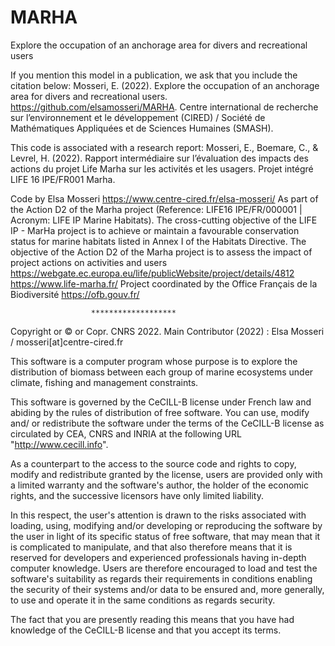 # MARHA
Explore the occupation of an anchorage area for divers and recreational users

If you mention this model in a publication, we ask that you include the citation below:
Mosseri, E. (2022). Explore the occupation of an anchorage area for divers and recreational users. https://github.com/elsamosseri/MARHA. 
Centre international de recherche sur l’environnement et le développement (CIRED) / Société de Mathématiques Appliquées et de Sciences Humaines (SMASH).

This code is associated with a research report:
Mosseri, E., Boemare, C., & Levrel, H. (2022). Rapport intermédiaire sur l’évaluation des impacts des actions du projet Life Marha sur les activités et les usagers. Projet intégré LIFE 16 IPE/FR001 Marha.

Code by Elsa Mosseri
https://www.centre-cired.fr/elsa-mosseri/
As part of the Action D2 of the Marha project (Reference: LIFE16 IPE/FR/000001 | Acronym: LIFE IP Marine Habitats).
The cross-cutting objective of the LIFE IP - MarHa project is to achieve or maintain a favourable conservation status for marine habitats listed in Annex I of the Habitats Directive. The objective of the Action D2 of the Marha project is to assess the impact of project actions on activities and users
https://webgate.ec.europa.eu/life/publicWebsite/project/details/4812
https://www.life-marha.fr/
Project coordinated by the Office Français de la Biodiversité
https://ofb.gouv.fr/


                      *******************


Copyright or © or Copr. CNRS 2022. 
Main Contributor (2022) : Elsa Mosseri / mosseri[at]centre-cired.fr

This software is a computer program whose purpose is to explore the 
distribution of biomass between each group of marine ecosystems under 
climate, fishing and management constraints.

This software is governed by the CeCILL-B license under French law and
abiding by the rules of distribution of free software.  You can  use, 
modify and/ or redistribute the software under the terms of the CeCILL-B
license as circulated by CEA, CNRS and INRIA at the following URL
"http://www.cecill.info". 

As a counterpart to the access to the source code and  rights to copy,
modify and redistribute granted by the license, users are provided only
with a limited warranty  and the software's author,  the holder of the
economic rights,  and the successive licensors  have only  limited
liability. 

In this respect, the user's attention is drawn to the risks associated
with loading,  using,  modifying and/or developing or reproducing the
software by the user in light of its specific status of free software,
that may mean  that it is complicated to manipulate,  and  that  also
therefore means  that it is reserved for developers  and  experienced
professionals having in-depth computer knowledge. Users are therefore
encouraged to load and test the software's suitability as regards their
requirements in conditions enabling the security of their systems and/or 
data to be ensured and,  more generally, to use and operate it in the 
same conditions as regards security. 

The fact that you are presently reading this means that you have had
knowledge of the CeCILL-B license and that you accept its terms.
